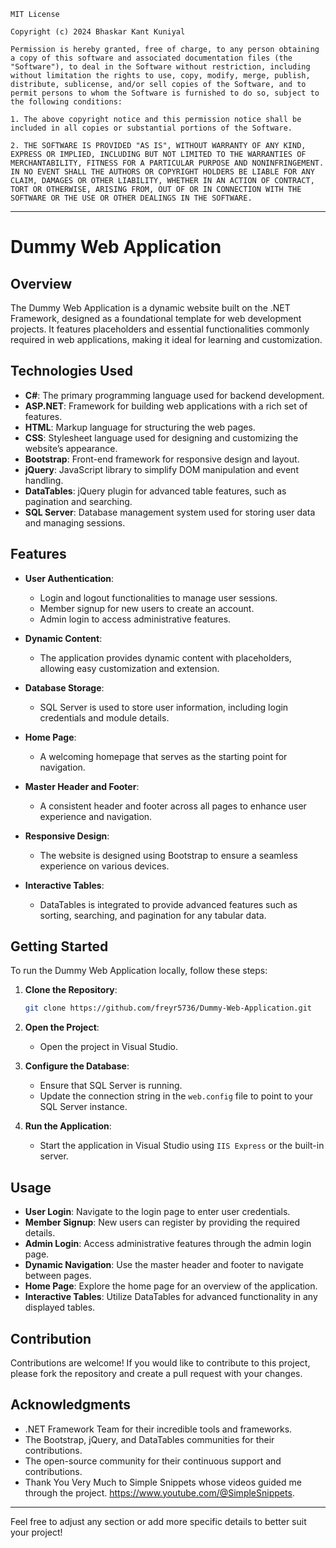 ```
MIT License

Copyright (c) 2024 Bhaskar Kant Kuniyal

Permission is hereby granted, free of charge, to any person obtaining a copy of this software and associated documentation files (the "Software"), to deal in the Software without restriction, including without limitation the rights to use, copy, modify, merge, publish, distribute, sublicense, and/or sell copies of the Software, and to permit persons to whom the Software is furnished to do so, subject to the following conditions:

1. The above copyright notice and this permission notice shall be included in all copies or substantial portions of the Software.

2. THE SOFTWARE IS PROVIDED "AS IS", WITHOUT WARRANTY OF ANY KIND, EXPRESS OR IMPLIED, INCLUDING BUT NOT LIMITED TO THE WARRANTIES OF MERCHANTABILITY, FITNESS FOR A PARTICULAR PURPOSE AND NONINFRINGEMENT. IN NO EVENT SHALL THE AUTHORS OR COPYRIGHT HOLDERS BE LIABLE FOR ANY CLAIM, DAMAGES OR OTHER LIABILITY, WHETHER IN AN ACTION OF CONTRACT, TORT OR OTHERWISE, ARISING FROM, OUT OF OR IN CONNECTION WITH THE SOFTWARE OR THE USE OR OTHER DEALINGS IN THE SOFTWARE.
```

---

# Dummy Web Application

## Overview

The Dummy Web Application is a dynamic website built on the .NET Framework, designed as a foundational template for web development projects. It features placeholders and essential functionalities commonly required in web applications, making it ideal for learning and customization.

## Technologies Used

- **C#**: The primary programming language used for backend development.
- **ASP.NET**: Framework for building web applications with a rich set of features.
- **HTML**: Markup language for structuring the web pages.
- **CSS**: Stylesheet language used for designing and customizing the website’s appearance.
- **Bootstrap**: Front-end framework for responsive design and layout.
- **jQuery**: JavaScript library to simplify DOM manipulation and event handling.
- **DataTables**: jQuery plugin for advanced table features, such as pagination and searching.
- **SQL Server**: Database management system used for storing user data and managing sessions.

## Features

- **User Authentication**: 
  - Login and logout functionalities to manage user sessions.
  - Member signup for new users to create an account.
  - Admin login to access administrative features.

- **Dynamic Content**: 
  - The application provides dynamic content with placeholders, allowing easy customization and extension.

- **Database Storage**: 
  - SQL Server is used to store user information, including login credentials and module details.
  
- **Home Page**: 
  - A welcoming homepage that serves as the starting point for navigation.

- **Master Header and Footer**: 
  - A consistent header and footer across all pages to enhance user experience and navigation.

- **Responsive Design**: 
  - The website is designed using Bootstrap to ensure a seamless experience on various devices.

- **Interactive Tables**: 
  - DataTables is integrated to provide advanced features such as sorting, searching, and pagination for any tabular data.

## Getting Started

To run the Dummy Web Application locally, follow these steps:

1. **Clone the Repository**:

   ```bash
   git clone https://github.com/freyr5736/Dummy-Web-Application.git
   ```

2. **Open the Project**:
   - Open the project in Visual Studio.

3. **Configure the Database**:
   - Ensure that SQL Server is running.
   - Update the connection string in the `web.config` file to point to your SQL Server instance.

4. **Run the Application**:
   - Start the application in Visual Studio using `IIS Express` or the built-in server.

## Usage

- **User Login**: Navigate to the login page to enter user credentials.
- **Member Signup**: New users can register by providing the required details.
- **Admin Login**: Access administrative features through the admin login page.
- **Dynamic Navigation**: Use the master header and footer to navigate between pages.
- **Home Page**: Explore the home page for an overview of the application.
- **Interactive Tables**: Utilize DataTables for advanced functionality in any displayed tables.

## Contribution

Contributions are welcome! If you would like to contribute to this project, please fork the repository and create a pull request with your changes.

## Acknowledgments

- .NET Framework Team for their incredible tools and frameworks.
- The Bootstrap, jQuery, and DataTables communities for their contributions.
- The open-source community for their continuous support and contributions.
- Thank You Very Much to Simple Snippets whose videos guided me through the project. https://www.youtube.com/@SimpleSnippets.

---

Feel free to adjust any section or add more specific details to better suit your project!
